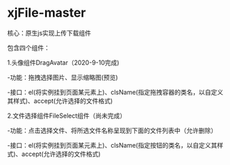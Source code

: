 # xjFile-master

核心：原生js实现上传下载组件

包含四个组件：  

1.头像组件DragAvatar（2020-9-10完成)  

   -功能：拖拽选择图片、显示缩略图(预览)  
   
   -接口：el(将实例挂到页面某元素上)、clsName(指定拖拽容器的类名，以自定义其样式)、accept(允许选择的文件格式)   
   
2.文件选择组件FileSelect组件（尚未完成）   

   -功能：点击选择文件、将所选文件名称呈现到下面的文件列表中（允许删除）   
   
   -接口：el(将实例挂到页面某元素上)、clsName(指定按钮的类名，以自定义其样式)、accept(允许选择的文件格式)   
   
